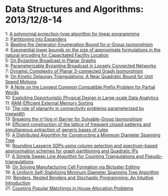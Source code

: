# Data Structures and Algorithms: 2013/12/8-14  
1: [A polynomial projection-type algorithm for linear programming](https://doi.org/10.48550/arXiv.1307.4334)  
2: [Partitioning into Expanders](https://doi.org/10.48550/arXiv.1309.3223)  
3: [Beating the Generator-Enumeration Bound for $p$-Group Isomorphism](https://doi.org/10.48550/arXiv.1312.1755)  
4: [Exponential lower bounds on the size of approximate formulations in the  natural encoding for Capacitated Facility Location](https://doi.org/10.48550/arXiv.1312.1819)  
5: [On Byzantine Broadcast in Planar Graphs](https://doi.org/10.48550/arXiv.1301.2875)  
6: [Parameterizable Byzantine Broadcast in Loosely Connected Networks](https://doi.org/10.48550/arXiv.1301.3996)  
7: [Dynamic Complexity of Planar 3-connected Graph Isomorphism](https://doi.org/10.48550/arXiv.1312.2141)  
8: [On Kinetic Delaunay Triangulations: A Near Quadratic Bound for Unit  Speed Motions](https://doi.org/10.48550/arXiv.1312.2194)  
9: [A Note on the Longest Common Compatible Prefix Problem for Partial Words](https://doi.org/10.48550/arXiv.1312.2381)  
10: [Exploiting Opportunistic Physical Design in Large-scale Data Analytics](https://doi.org/10.48550/arXiv.1303.6609)  
11: [RAM-Efficient External Memory Sorting](https://doi.org/10.48550/arXiv.1312.2018)  
12: [The role of planarity in connectivity problems parameterized by  treewidth](https://doi.org/10.48550/arXiv.1312.2889)  
13: [Breaking the n^(log n) Barrier for Solvable-Group Isomorphism](https://doi.org/10.48550/arXiv.1205.0642)  
14: [Efficient construction of the lattice of frequent closed patterns and  simultaneous extraction of generic bases of rules](https://doi.org/10.48550/arXiv.1312.1558)  
15: [A Distributed Algorithm for Constructing a Minimum Diameter Spanning  Tree](https://doi.org/10.48550/arXiv.1312.1961)  
16: [Rounding Lasserre SDPs using column selection and spectrum-based  approximation schemes for graph partitioning and Quadratic IPs](https://doi.org/10.48550/arXiv.1312.3024)  
17: [A Simple Sweep Line Algorithm for Counting Triangulations and  Pseudo-triangulations](https://doi.org/10.48550/arXiv.1312.3188)  
18: [On Solving Manufacturing Cell Formation via Bicluster Editing](https://doi.org/10.48550/arXiv.1312.3288)  
19: [A Uniform Self-Stabilizing Minimum Diameter Spanning Tree Algorithm](https://doi.org/10.48550/arXiv.1312.3303)  
20: [Benders, Nested Benders and Stochastic Programming: An Intuitive  Introduction](https://doi.org/10.48550/arXiv.1312.3158)  
21: [Counting Popular Matchings in House Allocation Problems](https://doi.org/10.48550/arXiv.1312.3552)  